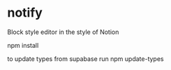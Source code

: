 
# notify

Block style editor in the style of Notion

npm install

to update types from supabase run npm update-types

